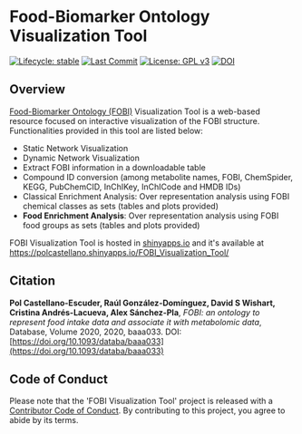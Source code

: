 # Food-Biomarker Ontology Visualization Tool

<!-- badges: start --> 

[![Lifecycle: stable](https://img.shields.io/badge/lifecycle-stable-brightgreen.svg)](https://www.tidyverse.org/lifecycle/#stable)
[![Last Commit](https://img.shields.io/github/last-commit/pcastellanoescuder/FOBI_Visualization_Tool.svg)](https://github.com/pcastellanoescuder/FOBI_Visualization_Tool/commits/master)
[![License: GPL v3](https://img.shields.io/badge/License-GPLv3-blue.svg)](https://www.gnu.org/licenses/gpl-3.0)
[![DOI](https://img.shields.io/badge/DOI-https%3A%2F%2Fdoi.org%2F10.1093%2Fdataba%2Fbaaa033-blue)](https://doi.org/10.1093/databa/baaa033)  

<!-- badges: end -->

## Overview

[Food-Biomarker Ontology (FOBI)](https://doi.org/10.1093/databa/baaa033) Visualization Tool is a web-based resource focused on interactive visualization of the FOBI structure. Functionalities provided in this tool are listed below:

  - Static Network Visualization
  - Dynamic Network Visualization
  - Extract FOBI information in a downloadable table
  - Compound ID conversion (among metabolite names, FOBI, ChemSpider, KEGG, PubChemCID, InChIKey, InChICode and HMDB IDs)
  - Classical Enrichment Analysis: Over representation analysis using FOBI chemical classes as sets (tables and plots provided)
  - **Food Enrichment Analysis**: Over representation analysis using FOBI food groups as sets (tables and plots provided)

FOBI Visualization Tool is hosted in [shinyapps.io](https://www.shinyapps.io) and it's available at https://polcastellano.shinyapps.io/FOBI_Visualization_Tool/

## Citation

**Pol Castellano-Escuder, Raúl González-Domínguez, David S Wishart, Cristina Andrés-Lacueva, Alex Sánchez-Pla**, _FOBI: an ontology to represent food intake data and associate it with metabolomic data_, Database, Volume 2020, 2020, baaa033. DOI: [https://doi.org/10.1093/databa/baaa033](https://doi.org/10.1093/databa/baaa033)   

## Code of Conduct

Please note that the 'FOBI Visualization Tool' project is released with a [Contributor Code of Conduct](https://contributor-covenant.org/version/2/0/CODE_OF_CONDUCT.html). By contributing to this project, you agree to abide by its terms.  

